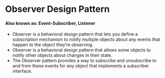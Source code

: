 # Observer Design Pattern
#### Also known as: Event-Subscriber, Listener


* Observer is a behavioral design pattern that lets you define a subscription mechanism to notify multiple objects about any events that happen to the object they’re observing.
* Observer is a behavioral design pattern that allows some objects to notify other objects about changes in their state.
* The Observer pattern provides a way to subscribe and unsubscribe to and from these events for any object that implements a subscriber interface.

